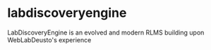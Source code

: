 # labdiscoveryengine

LabDiscoveryEngine is an evolved and modern RLMS building upon WebLabDeusto's experience
